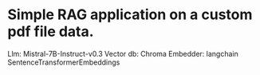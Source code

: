 # Simple RAG application on a custom pdf file data.

Llm: Mistral-7B-Instruct-v0.3
Vector db: Chroma
Embedder: langchain SentenceTransformerEmbeddings

